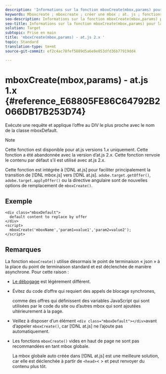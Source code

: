 ```yaml
---
description: 'Informations sur la fonction mboxCreate(mbox,params) pour at.js. '
keywords: Mboxcreate ; mboxcreate ; créer une mbox ; at. js ; fonctions ; function
seo-description: Informations sur la fonction mboxCreate(mbox,params) pour la bibliothèque JavaScript at.js d’Adobe Target.
seo-title: Informations sur la fonction mboxCreate(mbox,params) pour la bibliothèque JavaScript at.js d’Adobe Target.
solution: Target
subtopic: Prise en main
title: 'mboxCreate(mbox,params) - at.js 2.x '
topic: Standard
translation-type: tm+mt
source-git-commit: ef2c4ac78fef5889d5a6e9e053dfd36b77919dd4

---
```



# mboxCreate(mbox,params) - at.js 1.x {#reference_E68805FE86C64792B2066DB17B253D74}

Exécute une requête et applique l’offre au DIV le plus proche avec le nom de la classe mboxDefault.

>[!NOTE]
>
>Cette fonction est disponible pour at.js versions 1.*x* uniquement. Cette fonction a été abandonnée avec la version d’at.js 2.x. Cette fonction renvoie le contenu par défaut s’il est utilisé avec at.js 2.x.

Cette fonction est intégrée à [!DNL at.js] pour faciliter principalement la transition de [!DNL mbox.js] vers [!DNL at.js]. `adobe.target.getOffer()`, `adobe.target.applyOffer()` ou la directive angulaire sont de nouvelles options de remplacement de `mboxCreate()`.

## Exemple

```
<div class="mboxDefault"> 
  default content to replace by offer 
</div> 
<script> 
  mboxCreate('mboxName','param1=value1','param2=value2'); 
</script>
```

## Remarques

La fonction `mboxCreate()` utilise désormais le point de terminaison « json » à la place du point de terminaison standard et est déclenchée de manière asynchrone. Pour cette raison :

* [Le débogage](../../c-implementing-target/c-implementing-target-for-client-side-web/c-target-debugging-atjs/target-debugging-atjs.md#concept_CAE591DA8C404C22917584ECD4F7494F) est légèrement différent.
* Évitez du code d’offre qui requiert des appels de blocage synchrones,

   comme des offres qui définissent des variables JavaScript qui sont utilisées par le code du site ou d’autres mbox qui sont ajoutées ultérieurement à la page.

* Veillez à disposer d’un élément `<div class="mboxDefault"></div>`avant d’appeler `mboxCreate()`, car [!DNL at.js] ne l’ajoute pas automatiquement.

* Les fonctions `mboxCreate()` vides en haut de page ne sont pas recommandées en tant mbox globale.

   La mbox globale auto créée dans [!DNL at.js] est une meilleure solution, car elle est déclenchée à partir de `<head>`&lt; &gt; et peut renvoyer du contenu plus tôt.